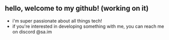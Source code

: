 ## hello, welcome to my github! (working on it)

- i'm super passionate about all things tech!
- if you're interested in developing something with me, you can reach me on discord @sa.im
